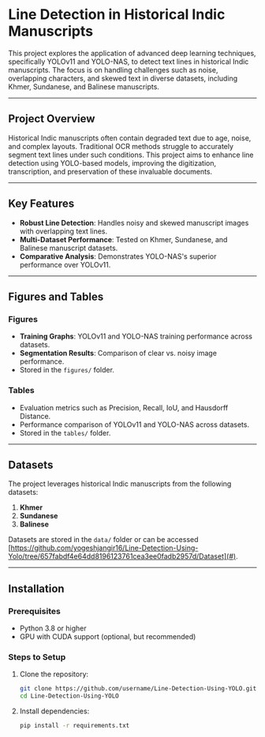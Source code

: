 # Line Detection in Historical Indic Manuscripts

This project explores the application of advanced deep learning techniques, specifically YOLOv11 and YOLO-NAS, to detect text lines in historical Indic manuscripts. The focus is on handling challenges such as noise, overlapping characters, and skewed text in diverse datasets, including Khmer, Sundanese, and Balinese manuscripts.

---

## **Project Overview**
Historical Indic manuscripts often contain degraded text due to age, noise, and complex layouts. Traditional OCR methods struggle to accurately segment text lines under such conditions. This project aims to enhance line detection using YOLO-based models, improving the digitization, transcription, and preservation of these invaluable documents.

---

## **Key Features**
- **Robust Line Detection**: Handles noisy and skewed manuscript images with overlapping text lines.
- **Multi-Dataset Performance**: Tested on Khmer, Sundanese, and Balinese manuscript datasets.
- **Comparative Analysis**: Demonstrates YOLO-NAS's superior performance over YOLOv11.

---

## **Figures and Tables**
### **Figures**
- **Training Graphs**: YOLOv11 and YOLO-NAS training performance across datasets.
- **Segmentation Results**: Comparison of clear vs. noisy image performance.
- Stored in the `figures/` folder.

### **Tables**
- Evaluation metrics such as Precision, Recall, IoU, and Hausdorff Distance.
- Performance comparison of YOLOv11 and YOLO-NAS across datasets.
- Stored in the `tables/` folder.

---

## **Datasets**
The project leverages historical Indic manuscripts from the following datasets:
1. **Khmer**
2. **Sundanese**
3. **Balinese**

Datasets are stored in the `data/` folder or can be accessed [https://github.com/yogeshjangir16/Line-Detection-Using-Yolo/tree/657fabdf4e64dd8196123761cea3ee0fadb2957d/Dataset](#).

---

## **Installation**
### **Prerequisites**
- Python 3.8 or higher
- GPU with CUDA support (optional, but recommended)

### **Steps to Setup**
1. Clone the repository:
   ```bash
   git clone https://github.com/username/Line-Detection-Using-YOLO.git
   cd Line-Detection-Using-YOLO

2. Install dependencies:
   ```bash
   pip install -r requirements.txt
